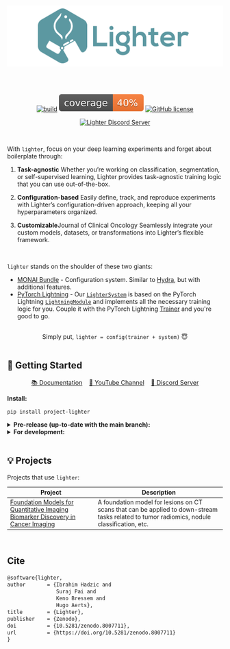
<br/>
<div align="center">
<picture>
  <!-- old code that allows different pics for light/dark mode -->
  <!--
  <source media="(prefers-color-scheme: dark)" srcset="./assets/images/lighter_dark.png">
  <source media="(prefers-color-scheme: light)" srcset="./assets/images/lighter_light.png">
   -->
  <img align="center" alt="Lighter logo" src="./assets/images/lighter.png">
</picture>
</div>
<br/>
<br/>
<br/>
<div align="center">

[![build](https://github.com/project-lighter/lighter/actions/workflows/build.yml/badge.svg?branch=main)](https://github.com/project-lighter/lighter/actions/workflows/build.yml) ![Coverage](./assets/images/coverage.svg) [![GitHub license](https://img.shields.io/github/license/project-lighter/lighter)](https://github.com/project-lighter/lighter/blob/main/LICENSE)

<a href="https://discord.gg/zJcnp6KrUp">
  <img src="https://discord.com/api/guilds/1252251284908539965/widget.png?style=banner2" alt="Lighter Discord Server"/>
</a>
</div>


&nbsp;


With `lighter`, focus on your deep learning experiments and forget about boilerplate through:
 1. **Task-agnostic**
    Whether you’re working on classification, segmentation, or self-supervised learning, Lighter provides task-agnostic training logic that you can use out-of-the-box.

 2. **Configuration-based**
    Easily define, track, and reproduce experiments with Lighter’s configuration-driven approach, keeping all your hyperparameters organized.

 3. **Customizable**Journal of Clinical Oncology
    Seamlessly integrate your custom models, datasets, or transformations into Lighter’s flexible framework.

&nbsp;

`lighter` stands on the shoulder of these two giants:
 - [MONAI Bundle](https://docs.monai.io/en/stable/bundle_intro.html) - Configuration system. Similar to [Hydra](https://github.com/facebookresearch/hydra), but with additional features.
 - [PyTorch Lightning](https://github.com/Lightning-AI/lightning) - Our [`LighterSystem`](https://project-lighter.github.io/lighter/reference/system/) is based on the PyTorch Lightning [`LightningModule`](https://lightning.ai/docs/pytorch/stable/common/lightning_module.html) and implements all the necessary training logic for you. Couple it with the PyTorch Lightning [Trainer](https://lightning.ai/docs/pytorch/stable/common/trainer.html) and you're good to go.

<br/>
<div align="center">Simply put, <code>lighter = config(trainer + system)</code>  😇</div>
<br/>

## 📖 Getting Started
<div align="center">
<p style="text-align: center;">
  <a href="https://project-lighter.github.io/lighter/">📚 Documentation</a>&nbsp;&nbsp;&nbsp;
  <a href="https://www.youtube.com/channel/UCef1oTpv2QEBrD2pZtrdk1Q">🎥 YouTube Channel</a>&nbsp;&nbsp;&nbsp;
  <a href="https://discord.gg/zJcnp6KrUp">👾 Discord Server</a>
</p>
</div>

<b>Install:</b>
<pre><code>pip install project-lighter</code></pre>
<details>
<summary><b>Pre-release (up-to-date with the main branch):</b></summary>
<pre><code>pip install project-lighter --pre</code></pre>
</details>

<details>
<summary><b>For development:</b></summary>
<pre><code>make setup
make install             # Install lighter via Poetry
make pre-commit-install  # Set up the pre-commit hook for code formatting
poetry shell             # Once installed, activate the poetry shell</code></pre>
</details>
<br/>


## 💡 Projects
Projects that use `lighter`:

| Project | Description |
| --- | --- |
| [Foundation Models for Quantitative Imaging Biomarker Discovery in Cancer Imaging](https://aim.hms.harvard.edu/foundation-cancer-image-biomarker) | A foundation model for lesions on CT scans that can be applied to down-stream tasks related to tumor radiomics, nodule classification, etc. |

<br/>

## Cite
<pre><code>@software{lighter,
author       = {Ibrahim Hadzic and
                Suraj Pai and
                Keno Bressem and
                Hugo Aerts},
title        = {Lighter},
publisher    = {Zenodo},
doi          = {10.5281/zenodo.8007711},
url          = {https://doi.org/10.5281/zenodo.8007711}
}</code></pre>
</div>
